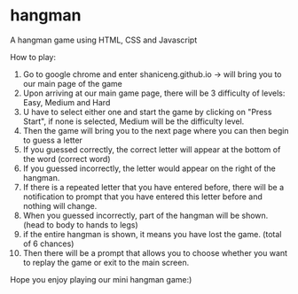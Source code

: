 # hangman
A hangman game using HTML, CSS and Javascript

How to play:
1) Go to google chrome and enter shaniceng.github.io -> will bring you to our main page of the game
2) Upon arriving at our main game page, there will be 3 difficulty of levels: Easy, Medium and Hard
3) U have to select either one and start the game by clicking on "Press Start", if none is selected, Medium will be the difficulty level.
4) Then the game will bring you to the next page where you can then begin to guess a letter
5) If you guessed correctly, the correct letter will appear at the bottom of the word (correct word)
6) If you guessed incorrectly, the letter would appear on the right of the hangman.
7) If there is a repeated letter that you have entered before, there will be a notification to prompt that you have entered this letter before and nothing will change.
8) When you guessed incorrectly, part of the hangman will be shown. (head to body to hands to legs)
9) if the entire hangman is shown, it means you have lost the game. (total of 6 chances)
10) Then there will be a prompt that allows you to choose whether you want to replay the game or exit to the main screen.

Hope you enjoy playing our mini hangman game:) 
